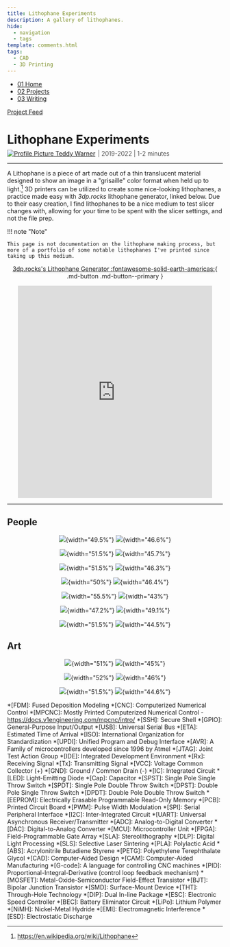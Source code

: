 ```yaml
---
title: Lithophane Experiments
description: A gallery of lithophanes.
hide:
  - navigation
  - tags
template: comments.html
tags:
  - CAD
  - 3D Printing
---
```


<head>
  <meta charset="UTF-8">
  <meta name="viewport" content="width=device-width, initial-scale=1.0">
  
  <!-- Primary Meta Tags -->
  <meta name="title" content="Lithophane Experiments - Teddy Warner">
  <meta name="description" content="A gallery of lithophanes.">
  <meta name="keywords" content="Lithophane, 3D Printing, Photography, Art, 3dp.rocks, Image processing, Light art, Custom prints, Photo printing, 3D art, DIY lithophanes">
  <meta name="author" content="Teddy Warner">
  <meta name="robots" content="index, follow">
  
  <!-- Open Graph / Facebook -->
  <meta property="og:type" content="website">
  <meta property="og:url" content="https://teddywarner.org/Projects/LithophaneExperiments/">
  <meta property="og:title" content="Lithophane Experiments - Teddy Warner">
  <meta property="og:description" content="A gallery of lithophanes.">
  <meta property="og:image" content="https://teddywarner.org/assets/images/thumb.png?foo=bar">
  <meta property="og:image:type" content="image/jpeg">
  <meta property="og:image:width" content="1200">
  <meta property="og:image:height" content="630">

  <!-- Twitter -->
  <meta property="twitter:card" content="summary_large_image">
  <meta property="twitter:url" content="https://teddywarner.org/Projects/LithophaneExperiments/">
  <meta property="twitter:title" content="Lithophane Experiments - Teddy Warner">
  <meta property="twitter:description" content="A gallery of lithophanes.">
  <meta property="twitter:image" content="https://teddywarner.org/assets/images/thumb.png?foo=bar">

  <!-- Existing resource links -->
  <script src="https://kit.fontawesome.com/79ff35ecec.js" crossorigin="anonymous"></script>
  <link rel="preconnect" href="https://fonts.googleapis.com">
  <link rel="preconnect" href="https://fonts.gstatic.com" crossorigin>
  <link href="https://fonts.googleapis.com/css2?family=Crimson+Pro:ital,wght@0,200..900;1,200..900&display=swap" rel="stylesheet">
  <link href="https://fonts.googleapis.com/css2?family=Crimson+Pro:ital,wght@0,200..900;1,200..900&family=JetBrains+Mono:ital,wght@0,100..800;1,100..800&display=swap" rel="stylesheet">
  <link rel="stylesheet" href="../../assets/css/projects/project.css">
</head>

  <nav class="main-navigation">
    <ul>
      <li><a class="home" href="https://teddywarner.com"><span class="navnum">01</span> Home</a></li>
      <li><a class="proj" href="https://teddywarner.com/proj/"><span class="navnum">02</span> Projects</a></li>
      <li><a class="writ" href="https://teddywarner.com/writ/"><span class="navnum">03</span> Writing</a></li>
    </ul>
  </nav>

<div class="return2feed"><a href="https://teddywarner.org/proj"><i class="fa-solid fa-arrow-left-long"></i> Project Feed</a></div>

# Lithophane Experiments

<div style="margin-top: -0.8em;">
  <span class="abtlinks"><a href="https://x.com/WarnerTeddy"><img src="https://avatars.githubusercontent.com/u/48384497" alt="Profile Picture" class="profilepic"><span class="abt" id="name"> Teddy Warner</a><span class="abt" style="font-weight: 300; padding-left: 6px;"><span class="year">| 2019-2022 </span>| <span class="readTime"><i class="far fa-clock"></i> 1-2 minutes</span></span></span></span>
  <span class="share" style=" color: inherit;">
  <a class="fb" title="Share on Facebook" href="https://www.facebook.com/sharer/sharer.php?u=https://teddywarner.org/Projects/LithophaneExperiments/"><i class="fa-brands fa-facebook"></i></a>
  <a class="twitter" title="Share on Twitter" href="https://twitter.com/intent/tweet?url=https://teddywarner.org/Projects/LithophaneExperiments/&text=Check%20Out%20this%20compilation%20of%20Litophanes%20on"><i class="fa-brands fa-x-twitter"></i></a>
  <a class="pin" title="Share on Pinterest" href="https://pinterest.com/pin/create/button/?url=https://teddywarner.org/Projects/LithophaneExperiments/&media=&description=Check%20Out%20this%20compilation%20of%20Litophanes%20on%20https://teddywarner.org/Projects/LithophaneExperiments/%20!"><i class="fa-brands fa-pinterest"></i></i></a>
  <a class="ln" title="Share on LinkedIn" href="https://www.linkedin.com/shareArticle?mini=true&url=https://teddywarner.org/Projects/LithophaneExperiments/"><i class="fab fa-linkedin"></i></i></a>
  <a class="email" title="Share via Email" href="mailto:info@example.com?&subject=&cc=&bcc=&body=Check%20Out%20this%20compilation%20of%20Litophanes%20on%20https://teddywarner.org/Projects/LithophaneExperiments/"><i class="fa-solid fa-paper-plane"></i></i></i></a>
  </span>
</div>

---

A Lithophane is a piece of art made out of a thin translucent material designed to show an image in a "grisaille" color format when held up to light.[^1] 3D printers can be utilized to create some nice-looking lithophanes, a practice made easy with *3dp.rocks* lithophane generator, linked below. Due to their easy creation, I find lithophanes to be a nice medium to test slicer changes with, allowing for your time to be spent with the slicer settings, and not the file prep. 

!!! note "Note" 

    This page is not documentation on the lithophane making process, but more of a portfolio of some notable lithophanes I've printed since taking up this medium.

<center>

[3dp.rocks's Lithophane Generator :fontawesome-solid-earth-americas:](https://3dp.rocks/lithophane/){ .md-button .md-button--primary }

<iframe width="90%" height="495" src="https://www.youtube.com/embed/ZNlbl6uhqbI" title="YouTube video player" frameborder="0" allow="accelerometer; autoplay; clipboard-write; encrypted-media; gyroscope; picture-in-picture" allowfullscreen></iframe>

</center>

****

## People

<center>

![](../assets/images/LithophaneExperiments/friends.jpg){width="49.5%"}
![](../assets/images/LithophaneExperiments/friendslithophane.jpg){width="46.6%"}

![](../assets/images/LithophaneExperiments/fam.jpg){width="51.5%"}
![](../assets/images/LithophaneExperiments/famlithophane.jpg){width="45.7%"}

![](../assets/images/LithophaneExperiments/MC.jpg){width="51.5%"}
![](../assets/images/LithophaneExperiments/MClithophane.jpg){width="46.3%"}

![](../assets/images/LithophaneExperiments/nina.jpg){width="50%"}
![](../assets/images/LithophaneExperiments/ninalithophane.jpg){width="46.4%"}

![](../assets/images/LithophaneExperiments/zach.jpg){width="55.5%"}
![](../assets/images/LithophaneExperiments/zachlithophane.jpg){width="43%"}

![](../assets/images/LithophaneExperiments/maeko.jpg){width="47.2%"}
![](../assets/images/LithophaneExperiments/lithophanemakeo.jpg){width="49.1%"}

![](../assets/images/LithophaneExperiments/alex.jpg){width="51.5%"}
![](../assets/images/LithophaneExperiments/alexlithophane.jpg){width="44.5%"}

</center>

## Art

<center>

![](../assets/images/LithophaneExperiments/keithharring.jpg){width="51%"}
![](../assets/images/LithophaneExperiments/keithharringlithophane.jpg){width="45%"}

![](../assets/images/LithophaneExperiments/painting.jpg){width="52%"}
![](../assets/images/LithophaneExperiments/paintinglithophane.jpg){width="46%"}

![](../assets/images/LithophaneExperiments/gerogiaokeef.jpg){width="51.5%"}
![](../assets/images/LithophaneExperiments/gerogiaokeeflithophane.jpg){width="44.6%"}

</center>

[^1]: https://en.wikipedia.org/wiki/Lithophane

*[FDM]: Fused Deposition Modeling
*[CNC]: Computerized Numerical Control
*[MPCNC]: Mostly Printed Computerized Numerical Control - https://docs.v1engineering.com/mpcnc/intro/
*[SSH]: Secure Shell
*[GPIO]: General-Purpose Input/Output
*[USB]: Universal Serial Bus
*[ETA]: Estimated Time of Arrival
*[ISO]: International Organization for Standardization
*[UPDI]: Unified Program and Debug Interface
*[AVR]: A Family of microcontrollers developed since 1996 by Atmel
*[JTAG]: Joint Test Action Group
*[IDE]: Integrated Development Environment
*[Rx]: Receiving Signal
*[Tx]: Transmitting Signal
*[VCC]: Voltage Common Collector (+)
*[GND]: Ground / Common Drain (-)
*[IC]: Integrated Circuit
*[LED]: Light-Emitting Diode
*[Cap]: Capacitor
*[SPST]: Single Pole Single Throw Switch
*[SPDT]: Single Pole Double Throw Switch
*[DPST]: Double Pole Single Throw Switch
*[DPDT]: Double Pole Double Throw Switch
*[EEPROM]: Electrically Erasable Programmable Read-Only Memory
*[PCB]: Printed Circuit Board
*[PWM]: Pulse Width Modulation
*[SPI]: Serial Peripheral Interface
*[I2C]: Inter-Integrated Circuit
*[UART]: Universal Asynchronous Receiver/Transmitter
*[ADC]: Analog-to-Digital Converter
*[DAC]: Digital-to-Analog Converter
*[MCU]: Microcontroller Unit
*[FPGA]: Field-Programmable Gate Array
*[SLA]: Stereolithography
*[DLP]: Digital Light Processing 
*[SLS]: Selective Laser Sintering
*[PLA]: Polylactic Acid 
*[ABS]: Acrylonitrile Butadiene Styrene 
*[PETG]: Polyethylene Terephthalate Glycol 
*[CAD]: Computer-Aided Design
*[CAM]: Computer-Aided Manufacturing
*[G-code]: A language for controlling CNC machines
*[PID]: Proportional-Integral-Derivative (control loop feedback mechanism)
*[MOSFET]: Metal-Oxide-Semiconductor Field-Effect Transistor
*[BJT]: Bipolar Junction Transistor
*[SMD]: Surface-Mount Device
*[THT]: Through-Hole Technology
*[DIP]: Dual In-line Package
*[ESC]: Electronic Speed Controller
*[BEC]: Battery Eliminator Circuit
*[LiPo]: Lithium Polymer 
*[NiMH]: Nickel-Metal Hydride 
*[EMI]: Electromagnetic Interference
*[ESD]: Electrostatic Discharge